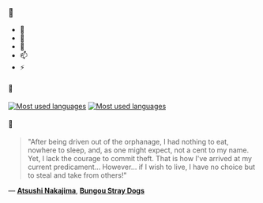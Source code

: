 ### 👋

- 🔭
- 🌱
- 💬
- 📫
- ⚡

#### 🧏

[![Most used languages](https://github-readme-stats-aynah.vercel.app/api/top-langs/?username=aynh&theme=solarized-dark&langs_count=6&layout=compact&hide_title=true)](https://github.com/anuraghazra/github-readme-stats#gh-dark-mode-only)
[![Most used languages](https://github-readme-stats-aynah.vercel.app/api/top-langs/?username=aynh&theme=solarized-light&langs_count=6&layout=compact&hide_title=true)](https://github.com/anuraghazra/github-readme-stats#gh-light-mode-only)

#### 💬

> "After being driven out of the orphanage, I had nothing to eat, nowhere to sleep, and, as one might expect, not a cent to my name. Yet, I lack the courage to commit theft. That is how I've arrived at my current predicament... However... if I wish to live, I have no choice but to steal and take from others!"

&mdash; [**Atsushi Nakajima**](https://myanimelist.net/character.php?q=Atsushi%20Nakajima&cat=character), [**Bungou Stray Dogs**](https://myanimelist.net/search/all?q=Bungou%20Stray%20Dogs&cat=all)
